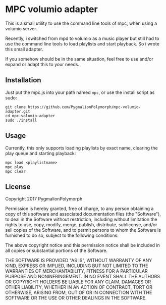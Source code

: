 # MPC volumio adapter
This is a small utility to use the command line tools of mpc, when using a volumio server.

Recently, i switched from mpd to volumio as a music player but still had to use the command line tools to load playlists and start playback.
So i wrote this small adapter.

If you somehow should be in the same situation, feel free to use and/or expand or adapt this to your needs.

## Installation
Just put the mpc.js into your path named `mpc`, or use the install script as sudo:
```
git clone https://github.com/PygmalionPolymorph/mpc-volumio-adapter.git
cd mpc-volumio-adapter
sudo ./install
```

## Usage
Currently, this only supports loading playlists by exact name, clearing the play queue and starting playback:
```
mpc load <playlistname>
mpc play
mpc clear
```

## License
Copyright 2017 PygmalionPolymorph

Permission is hereby granted, free of charge, to any person obtaining a copy of this software and associated documentation files (the "Software"), to deal in the Software without restriction, including without limitation the rights to use, copy, modify, merge, publish, distribute, sublicense, and/or sell copies of the Software, and to permit persons to whom the Software is furnished to do so, subject to the following conditions:

The above copyright notice and this permission notice shall be included in all copies or substantial portions of the Software.

THE SOFTWARE IS PROVIDED "AS IS", WITHOUT WARRANTY OF ANY KIND, EXPRESS OR IMPLIED, INCLUDING BUT NOT LIMITED TO THE WARRANTIES OF MERCHANTABILITY, FITNESS FOR A PARTICULAR PURPOSE AND NONINFRINGEMENT. IN NO EVENT SHALL THE AUTHORS OR COPYRIGHT HOLDERS BE LIABLE FOR ANY CLAIM, DAMAGES OR OTHER LIABILITY, WHETHER IN AN ACTION OF CONTRACT, TORT OR OTHERWISE, ARISING FROM, OUT OF OR IN CONNECTION WITH THE SOFTWARE OR THE USE OR OTHER DEALINGS IN THE SOFTWARE.
